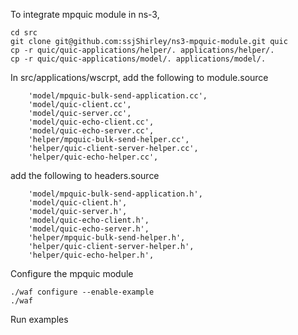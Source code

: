 
To integrate mpquic module in ns-3,

```
cd src
git clone git@github.com:ssjShirley/ns3-mpquic-module.git quic
cp -r quic/quic-applications/helper/. applications/helper/.
cp -r quic/quic-applications/model/. applications/model/.
```

In src/applications/wscrpt, add the following to module.source
```
    'model/mpquic-bulk-send-application.cc',
    'model/quic-client.cc',
    'model/quic-server.cc',
    'model/quic-echo-client.cc',
    'model/quic-echo-server.cc',
    'helper/mpquic-bulk-send-helper.cc',
    'helper/quic-client-server-helper.cc',
    'helper/quic-echo-helper.cc',
```

add the following to headers.source
```
    'model/mpquic-bulk-send-application.h',
    'model/quic-client.h',
    'model/quic-server.h',
    'model/quic-echo-client.h',
    'model/quic-echo-server.h',
    'helper/mpquic-bulk-send-helper.h',
    'helper/quic-client-server-helper.h',
    'helper/quic-echo-helper.h',
```

Configure the mpquic module
```
./waf configure --enable-example
./waf
```

Run examples
